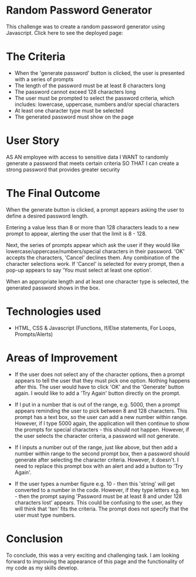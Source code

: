 # Random Password Generator

This challenge was to create a random password generator using Javascript. Click here to see the deployed page:

# The Criteria

- When the 'generate password' button is clicked, the user is presented with a series of prompts
- The length of the password must be at least 8 characters long
- The password cannot exceed 128 characters long
- The user must be prompted to select the password criteria, which includes: lowercase, uppercase, numbers and/or special characters
- At least one character type must be selected
- The generated password must show on the page

# User Story

AS AN employee with access to sensitive data
I WANT to randomly generate a password that meets certain criteria
SO THAT I can create a strong password that provides greater security

# The Final Outcome

When the generate button is clicked, a prompt appears asking the user to define a desired password length.

Entering a value less than 8 or more than 128 characters leads to a new prompt to appear, alerting the user that the limit is 8 - 128.

Next, the series of prompts appear which ask the user if they would like lowercase/uppercase/numbers/special characters in their password. 'OK' accepts the characters, 'Cancel' declines them. Any combination of the character selections work.
If 'Cancel' is selected for every prompt, then a pop-up appears to say 'You must select at least one option'.

When an appropriate length and at least one character type is selected, the generated password shows in the box.

# Technologies used

- HTML, CSS & Javascript (Functions, If/Else statements, For Loops, Prompts/Alerts)

# Areas of Improvement

- If the user does not select any of the character options, then a prompt appears to tell the user that they must pick one option. Nothing happens after this. The user would have to click 'OK' and the 'Generate' button again. I would like to add a 'Try Again' button directly on the prompt.

- If I put in a number that is out of the range, e.g. 5000, then a prompt appears reminding the user to pick between 8 and 128 characters. This prompt has a text box, so the user can add a new number within range. However, if I type 5000 again, the application will then continue to show the prompts for special characters - this should not happen. However, if the user selects the character criteria, a password will not generate.

- If I inputs a number out of the range, just like above, but then add a number within range to the second prompt box, then a password should generate after selecting the character criteria. However, it doesn't. I need to replace this prompt box with an alert and add a button to 'Try Again'.

- If the user types a number figure e.g. 10 - then this 'string' will get converted to a number in the code. However, if they type letters e.g. ten - then the prompt saying 'Password must be at least 8 and under 128 characters lost' appears. This could be confusing to the user, as they will think that 'ten' fits the criteria. The prompt does not specify that the user must type numbers.

# Conclusion

To conclude, this was a very exciting and challenging task. I am looking forward to improving the appearance of this page and the functionality of my code as my skills develop.
